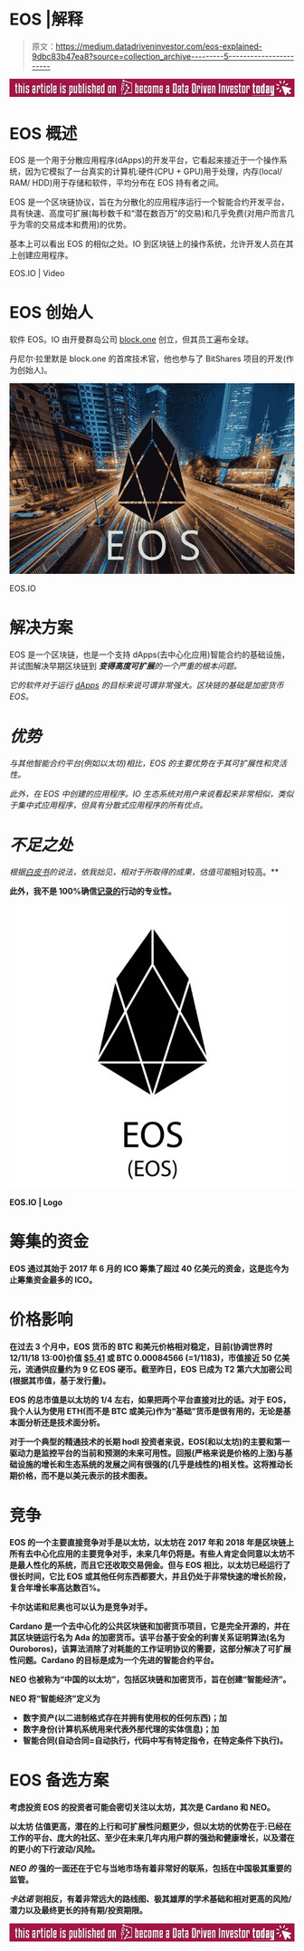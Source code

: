 # EOS |解释

> 原文：<https://medium.datadriveninvestor.com/eos-explained-9dbc83b47ea8?source=collection_archive---------5----------------------->

[![](img/4a2a959deaef904f6672194bc9a13fc0.png)](http://www.track.datadriveninvestor.com/BecomeDDItealI1)

# EOS 概述

EOS 是一个用于分散应用程序(dApps)的开发平台，它看起来接近于一个操作系统，因为它模拟了一台真实的计算机:硬件(CPU + GPU)用于处理，内存(local/ RAM/ HDD)用于存储和软件，平均分布在 EOS 持有者之间。

EOS 是一个区块链协议，旨在为分散化的应用程序运行一个智能合约开发平台，具有快速、高度可扩展(每秒数千和“潜在数百万”的交易)和几乎免费(对用户而言几乎为零的交易成本和费用)的优势。

基本上可以看出 EOS 的相似之处。IO 到区块链上的操作系统，允许开发人员在其上创建应用程序。

EOS.IO | Video

# EOS 创始人

软件 EOS。IO 由开曼群岛公司 [block.one](https://block.one/) 创立，但其员工遍布全球。

丹尼尔·拉里默是 block.one 的首席技术官，他也参与了 BitShares 项目的开发(作为创始人)。

![](img/9a60fa1039f63158ce9ae23d38c27ce6.png)

EOS.IO

# 解决方案

EOS 是一个区块链，也是一个支持 dApps(去中心化应用)智能合约的基础设施，并试图解决早期区块链到 ***变得高度可扩展****的一个严重的根本问题。*

*它的软件对于运行 [dApps](https://dappradar.com/) 的目标来说可谓非常强大。区块链的基础是加密货币 EOS。*

# *优势*

*与其他智能合约平台(例如以太坊)相比，EOS 的主要优势在于其可扩展性和灵活性。*

*此外，在 EOS 中创建的应用程序。IO 生态系统对用户来说看起来非常相似，类似于集中式应用程序，但具有分散式应用程序的所有优点。*

# *不足之处*

*根据[白皮书](https://github.com/EOSIO/Documentation/blob/master/TechnicalWhitePaper.md)的说法，依我拙见，相对于所取得的成果，估值可能*相对较高。**

**此外，我不是 100%确信[记录的](https://github.com/EOSIO/Documentation)行动的专业性。**

**![](img/dce1b19cb7570b2bcb1fd8a06cecbfa1.png)**

**EOS.IO | Logo**

# **筹集的资金**

**EOS 通过其始于 2017 年 6 月的 ICO 筹集了超过 40 亿美元的资金，这是迄今为止筹集资金最多的 ICO。**

# **价格影响**

**在过去 3 个月中，EOS 货币的 BTC 和美元价格相对稳定，目前(协调世界时 12/11/18 13:00)价值 [$5.41](https://bloks.io/) 或 BTC 0.00084566 (=1/1183)，市值接近 50 亿美元，流通供应量约为 9 亿 EOS 硬币。截至昨日，EOS 已成为 T2 第六大加密公司(根据其市值，基于发行量)。**

**EOS 的总市值是以太坊的 1/4 左右，如果把两个平台直接对比的话。对于 EOS，我个人认为使用 ETH(而不是 BTC 或美元)作为“基础”货币是很有用的，无论是基本面分析还是技术面分析。**

**对于一个典型的精通技术的长期 hodl 投资者来说，EOS(和以太坊)的主要和第一驱动力是监控平台的当前和预测的未来可用性。回报(严格来说是价格的上涨)与基础设施的增长和生态系统的发展之间有很强的(几乎是线性的)相关性。这将推动长期价格，而不是以美元表示的技术图表。**

# **竞争**

**EOS 的一个主要直接竞争对手是以太坊，以太坊在 2017 年和 2018 年是区块链上所有去中心化应用的主要竞争对手，未来几年仍将是。有些人肯定会同意以太坊不是最人性化的系统，而且它还收取交易佣金。但与 EOS 相比，以太坊已经运行了很长时间，它比 EOS 或其他任何东西都要大，并且仍处于非常快速的增长阶段，复合年增长率高达数百%。**

**卡尔达诺和尼奥也可以认为是竞争对手。**

**Cardano 是一个去中心化的公共区块链和加密货币项目，它是完全开源的，并在其区块链运行名为 Ada 的加密货币。该平台基于安全的利害关系证明算法(名为 Ouroboros)，该算法消除了对耗能的工作证明协议的需要，这部分解决了可扩展性问题。Cardano 的目标是成为一个先进的智能合约平台。**

**NEO 也被称为“中国的以太坊”，包括区块链和加密货币，旨在创建“智能经济”。**

**NEO 将“智能经济”定义为**

*   **数字资产(以二进制格式存在并拥有使用权的任何东西)；加**
*   **数字身份(计算机系统用来代表外部代理的实体信息)；加**
*   **智能合同(自动合同=自动执行，代码中写有特定指令，在特定条件下执行)。**

# **EOS 备选方案**

**考虑投资 EOS 的投资者可能会密切关注以太坊，其次是 Cardano 和 NEO。**

**以太坊 估值更高，潜在的上行和可扩展性问题更少，但以太坊的优势在于:已经在工作的平台、庞大的社区、至少在未来几年内用户群的强劲和健康增长，以及潜在的更小的下行波动/风险。**

*****NEO 的*** 强的一面还在于它与当地市场有着非常好的联系，包括在中国极其重要的监管。**

*****卡达诺*** 则相反，有着非常远大的路线图、极其雄厚的学术基础和相对更高的风险/潜力以及最终更长的持有期/投资期限。**

**[![](img/4078bd713bf104028cd8f414449d9a59.png)](http://www.track.datadriveninvestor.com/BecomeDDI1B)**